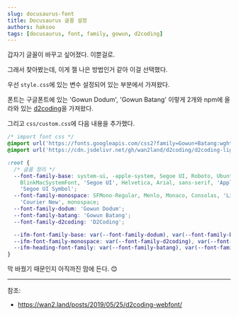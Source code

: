 ```yaml
---
slug: docusaurus-font
title: Docusaurus 글꼴 설정
authors: haksoo
tags: [docusaurus, font, family, gowun, d2coding]
---
```


갑자기 글꼴이 바꾸고 싶어졌다. 이뿐걸로.

그래서 찾아봤는데, 이게 젤 나은 방법인거 같아 이걸 선택했다.

우선 `style.css`에 있는 변수 설정되어 있는 부분에서 가져왔다.

폰트는 구글폰트에 있는 'Gowun Dodum', 'Gowun Batang' 이렇게 2개와 npm에 올라와 있는 [d2coding](https://www.npmjs.com/package/d2coding)을 가져왔다.

그리고 `css/custom.css`에 다음 내용을 추가했다.

```css title="custom.css"
/* import font css */
@import url('https://fonts.googleapis.com/css2?family=Gowun+Batang:wght@400;700&family=Gowun+Dodum&display=swap');
@import url('https://cdn.jsdelivr.net/gh/wan2land/d2coding/d2coding-ligature-subset.css');

:root {
  /* 글꼴 정리 */
  --font-family-base: system-ui, -apple-system, Segoe UI, Roboto, Ubuntu, Cantarell, Noto Sans, sans-serif,
    BlinkMacSystemFont, 'Segoe UI', Helvetica, Arial, sans-serif, 'Apple Color Emoji', 'Segoe UI Emoji',
    'Segoe UI Symbol';
  --font-family-monospace: SFMono-Regular, Menlo, Monaco, Consolas, 'Liberation Mono',
    'Courier New', monospace;
  --font-family-dodum: 'Gowun Dodum';
  --font-family-batang: 'Gowun Batang';
  --font-family-d2coding: 'D2Coding';

  --ifm-font-family-base: var(--font-family-dodum), var(--font-family-base);
  --ifm-font-family-monospace: var(--font-family-d2coding), var(--font-family-monospace);
  --ifm-heading-font-family: var(--font-family-batang), var(--font-family-base);
}
```

막 바꿨기 때문인지 아직까진 맘에 든다. 😊

---

참조:

- https://wan2.land/posts/2019/05/25/d2coding-webfont/
